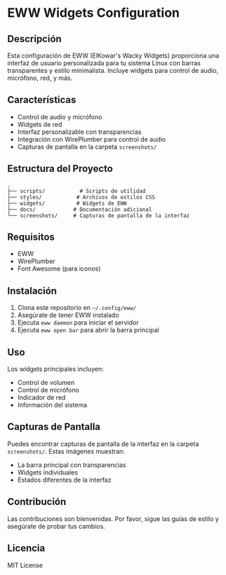 # EWW Widgets Configuration

## Descripción
Esta configuración de EWW (ElKowar's Wacky Widgets) proporciona una interfaz de usuario personalizada para tu sistema Linux con barras transparentes y estilo minimalista. Incluye widgets para control de audio, micrófono, red, y más.

## Características
- Control de audio y micrófono
- Widgets de red
- Interfaz personalizable con transparencias
- Integración con WirePlumber para control de audio
- Capturas de pantalla en la carpeta `screenshots/`

## Estructura del Proyecto
```
.
├── scripts/           # Scripts de utilidad
├── styles/           # Archivos de estilos CSS
├── widgets/          # Widgets de EWW
├── docs/            # Documentación adicional
└── screenshots/     # Capturas de pantalla de la interfaz
```

## Requisitos
- EWW
- WirePlumber
- Font Awesome (para iconos)

## Instalación
1. Clona este repositorio en `~/.config/eww/`
2. Asegúrate de tener EWW instalado
3. Ejecuta `eww daemon` para iniciar el servidor
4. Ejecuta `eww open bar` para abrir la barra principal

## Uso
Los widgets principales incluyen:
- Control de volumen
- Control de micrófono
- Indicador de red
- Información del sistema

## Capturas de Pantalla
Puedes encontrar capturas de pantalla de la interfaz en la carpeta `screenshots/`. Estas imágenes muestran:
- La barra principal con transparencias
- Widgets individuales
- Estados diferentes de la interfaz

## Contribución
Las contribuciones son bienvenidas. Por favor, sigue las guías de estilo y asegúrate de probar tus cambios.

## Licencia
MIT License 